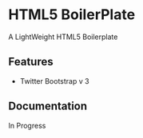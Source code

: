 # HTML5 BoilerPlate

A LightWeight HTML5 Boilerplate

## Features

* Twitter Bootstrap v 3 


## Documentation

In Progress

